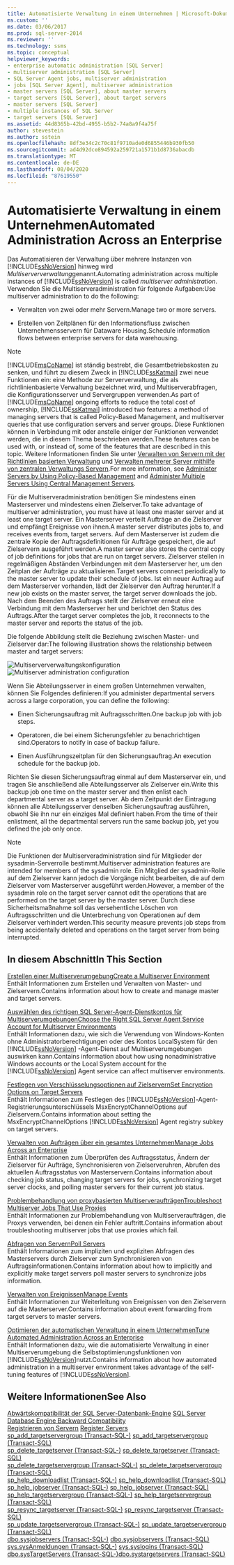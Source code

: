 ```yaml
---
title: Automatisierte Verwaltung in einem Unternehmen | Microsoft-Dokumentation
ms.custom: ''
ms.date: 03/06/2017
ms.prod: sql-server-2014
ms.reviewer: ''
ms.technology: ssms
ms.topic: conceptual
helpviewer_keywords:
- enterprise automatic administration [SQL Server]
- multiserver administration [SQL Server]
- SQL Server Agent jobs, multiserver administration
- jobs [SQL Server Agent], multiserver administration
- master servers [SQL Server], about master servers
- target servers [SQL Server], about target servers
- master servers [SQL Server]
- multiple instances of SQL Server
- target servers [SQL Server]
ms.assetid: 44d8365b-42bd-4955-b5b2-74a8a9f4a75f
author: stevestein
ms.author: sstein
ms.openlocfilehash: 8df3e34c2c70c81f9710ade0d6855446b930fb50
ms.sourcegitcommit: ad4d92dce894592a259721a1571b1d8736abacdb
ms.translationtype: MT
ms.contentlocale: de-DE
ms.lasthandoff: 08/04/2020
ms.locfileid: "87619550"
---
```

# <a name="automated-administration-across-an-enterprise"></a><span data-ttu-id="04ee8-102">Automatisierte Verwaltung in einem Unternehmen</span><span class="sxs-lookup"><span data-stu-id="04ee8-102">Automated Administration Across an Enterprise</span></span>
  <span data-ttu-id="04ee8-103">Das Automatisieren der Verwaltung über mehrere Instanzen von [!INCLUDE[ssNoVersion](../../../includes/ssnoversion-md.md)] hinweg wird *Multiserververwaltung*genannt.</span><span class="sxs-lookup"><span data-stu-id="04ee8-103">Automating administration across multiple instances of [!INCLUDE[ssNoVersion](../../../includes/ssnoversion-md.md)] is called *multiserver administration*.</span></span> <span data-ttu-id="04ee8-104">Verwenden Sie die Multiserveradministration für folgende Aufgaben:</span><span class="sxs-lookup"><span data-stu-id="04ee8-104">Use multiserver administration to do the following:</span></span>  
  
-   <span data-ttu-id="04ee8-105">Verwalten von zwei oder mehr Servern.</span><span class="sxs-lookup"><span data-stu-id="04ee8-105">Manage two or more servers.</span></span>  
  
-   <span data-ttu-id="04ee8-106">Erstellen von Zeitplänen für den Informationsfluss zwischen Unternehmensservern für Dataware Housing.</span><span class="sxs-lookup"><span data-stu-id="04ee8-106">Schedule information flows between enterprise servers for data warehousing.</span></span>  
  
> [!NOTE]  
>  <span data-ttu-id="04ee8-107">[!INCLUDE[msCoName](../../includes/msconame-md.md)] ist ständig bestrebt, die Gesamtbetriebskosten zu senken, und führt zu diesem Zweck in [!INCLUDE[ssKatmai](../../includes/sskatmai-md.md)] zwei neue Funktionen ein: eine Methode zur Serververwaltung, die als richtlinienbasierte Verwaltung bezeichnet wird, und Multiserverabfragen, die Konfigurationsserver und Servergruppen verwenden.</span><span class="sxs-lookup"><span data-stu-id="04ee8-107">As part of [!INCLUDE[msCoName](../../includes/msconame-md.md)] ongoing efforts to reduce the total cost of ownership, [!INCLUDE[ssKatmai](../../includes/sskatmai-md.md)] introduced two features:  a method of managing servers that is called Policy-Based Management, and multiserver queries that use configuration servers and server groups.</span></span> <span data-ttu-id="04ee8-108">Diese Funktionen können in Verbindung mit oder anstelle einiger der Funktionen verwendet werden, die in diesem Thema beschrieben werden.</span><span class="sxs-lookup"><span data-stu-id="04ee8-108">These features can be used with, or instead of, some of the features that are described in this topic.</span></span> <span data-ttu-id="04ee8-109">Weitere Informationen finden Sie unter [Verwalten von Servern mit der Richtlinien basierten Verwaltung](../../relational-databases/policy-based-management/administer-servers-by-using-policy-based-management.md) und [Verwalten mehrerer Server mithilfe von zentralen Verwaltungs Servern](../../relational-databases/administer-multiple-servers-using-central-management-servers.md).</span><span class="sxs-lookup"><span data-stu-id="04ee8-109">For more information, see [Administer Servers by Using Policy-Based Management](../../relational-databases/policy-based-management/administer-servers-by-using-policy-based-management.md) and [Administer Multiple Servers Using Central Management Servers](../../relational-databases/administer-multiple-servers-using-central-management-servers.md).</span></span>  
  
 <span data-ttu-id="04ee8-110">Für die Multiserveradministration benötigen Sie mindestens einen Masterserver und mindestens einen Zielserver.</span><span class="sxs-lookup"><span data-stu-id="04ee8-110">To take advantage of multiserver administration, you must have at least one master server and at least one target server.</span></span> <span data-ttu-id="04ee8-111">Ein Masterserver verteilt Aufträge an die Zielserver und empfängt Ereignisse von ihnen.</span><span class="sxs-lookup"><span data-stu-id="04ee8-111">A master server distributes jobs to, and receives events from, target servers.</span></span> <span data-ttu-id="04ee8-112">Auf dem Masterserver ist zudem die zentrale Kopie der Auftragsdefinitionen für Aufträge gespeichert, die auf Zielservern ausgeführt werden.</span><span class="sxs-lookup"><span data-stu-id="04ee8-112">A master server also stores the central copy of job definitions for jobs that are run on target servers.</span></span> <span data-ttu-id="04ee8-113">Zielserver stellen in regelmäßigen Abständen Verbindungen mit dem Masterserver her, um den Zeitplan der Aufträge zu aktualisieren.</span><span class="sxs-lookup"><span data-stu-id="04ee8-113">Target servers connect periodically to the master server to update their schedule of jobs.</span></span> <span data-ttu-id="04ee8-114">Ist ein neuer Auftrag auf dem Masterserver vorhanden, lädt der Zielserver den Auftrag herunter.</span><span class="sxs-lookup"><span data-stu-id="04ee8-114">If a new job exists on the master server, the target server downloads the job.</span></span> <span data-ttu-id="04ee8-115">Nach dem Beenden des Auftrags stellt der Zielserver erneut eine Verbindung mit dem Masterserver her und berichtet den Status des Auftrags.</span><span class="sxs-lookup"><span data-stu-id="04ee8-115">After the target server completes the job, it reconnects to the master server and reports the status of the job.</span></span>  
  
 <span data-ttu-id="04ee8-116">Die folgende Abbildung stellt die Beziehung zwischen Master- und Zielserver dar:</span><span class="sxs-lookup"><span data-stu-id="04ee8-116">The following illustration shows the relationship between master and target servers:</span></span>  
  
 <span data-ttu-id="04ee8-117">![Multiserververwaltungskonfiguration](../../database-engine/media/multisvr.gif "Multiserververwaltungskonfiguration")</span><span class="sxs-lookup"><span data-stu-id="04ee8-117">![Multiserver administration configuration](../../database-engine/media/multisvr.gif "Multiserver administration configuration")</span></span>  
  
 <span data-ttu-id="04ee8-118">Wenn Sie Abteilungsserver in einem großen Unternehmen verwalten, können Sie Folgendes definieren:</span><span class="sxs-lookup"><span data-stu-id="04ee8-118">If you administer departmental servers across a large corporation, you can define the following:</span></span>  
  
-   <span data-ttu-id="04ee8-119">Einen Sicherungsauftrag mit Auftragsschritten.</span><span class="sxs-lookup"><span data-stu-id="04ee8-119">One backup job with job steps.</span></span>  
  
-   <span data-ttu-id="04ee8-120">Operatoren, die bei einem Sicherungsfehler zu benachrichtigen sind.</span><span class="sxs-lookup"><span data-stu-id="04ee8-120">Operators to notify in case of backup failure.</span></span>  
  
-   <span data-ttu-id="04ee8-121">Einen Ausführungszeitplan für den Sicherungsauftrag.</span><span class="sxs-lookup"><span data-stu-id="04ee8-121">An execution schedule for the backup job.</span></span>  
  
 <span data-ttu-id="04ee8-122">Richten Sie diesen Sicherungsauftrag einmal auf dem Masterserver ein, und tragen Sie anschließend alle Abteilungsserver als Zielserver ein.</span><span class="sxs-lookup"><span data-stu-id="04ee8-122">Write this backup job one time on the master server and then enlist each departmental server as a target server.</span></span> <span data-ttu-id="04ee8-123">Ab dem Zeitpunkt der Eintragung können alle Abteilungsserver denselben Sicherungsauftrag ausführen, obwohl Sie ihn nur ein einziges Mal definiert haben.</span><span class="sxs-lookup"><span data-stu-id="04ee8-123">From the time of their enlistment, all the departmental servers run the same backup job, yet you defined the job only once.</span></span>  
  
> [!NOTE]  
>  <span data-ttu-id="04ee8-124">Die Funktionen der Multiserveradministration sind für Mitglieder der sysadmin-Serverrolle bestimmt.</span><span class="sxs-lookup"><span data-stu-id="04ee8-124">Multiserver administration features are intended for members of the sysadmin role.</span></span> <span data-ttu-id="04ee8-125">Ein Mitglied der sysadmin-Rolle auf dem Zielserver kann jedoch die Vorgänge nicht bearbeiten, die auf dem Zielserver vom Masterserver ausgeführt werden.</span><span class="sxs-lookup"><span data-stu-id="04ee8-125">However, a member of the sysadmin role on the target server cannot edit the operations that are performed on the target server by the master server.</span></span> <span data-ttu-id="04ee8-126">Durch diese Sicherheitsmaßnahme soll das versehentliche Löschen von Auftragsschritten und die Unterbrechung von Operationen auf dem Zielserver verhindert werden.</span><span class="sxs-lookup"><span data-stu-id="04ee8-126">This security measure prevents job steps from being accidentally deleted and operations on the target server from being interrupted.</span></span>  
  
## <a name="in-this-section"></a><span data-ttu-id="04ee8-127">In diesem Abschnitt</span><span class="sxs-lookup"><span data-stu-id="04ee8-127">In This Section</span></span>  
 [<span data-ttu-id="04ee8-128">Erstellen einer Multiserverumgebung</span><span class="sxs-lookup"><span data-stu-id="04ee8-128">Create a Multiserver Environment</span></span>](create-a-multiserver-environment.md)  
 <span data-ttu-id="04ee8-129">Enthält Informationen zum Erstellen und Verwalten von Master- und Zielservern.</span><span class="sxs-lookup"><span data-stu-id="04ee8-129">Contains information about how to create and manage master and target servers.</span></span>  
  
 [<span data-ttu-id="04ee8-130">Auswählen des richtigen SQL Server-Agent-Dienstkontos für Multiserverumgebungen</span><span class="sxs-lookup"><span data-stu-id="04ee8-130">Choose the Right SQL Server Agent Service Account for Multiserver Environments</span></span>](choose-the-right-sql-server-agent-service-account-for-multiserver-environments.md)  
 <span data-ttu-id="04ee8-131">Enthält Informationen dazu, wie sich die Verwendung von Windows-Konten ohne Administratorberechtigungen oder des Kontos LocalSystem für den [!INCLUDE[ssNoVersion](../../../includes/ssnoversion-md.md)] -Agent-Dienst auf Multiserverumgebungen auswirken kann.</span><span class="sxs-lookup"><span data-stu-id="04ee8-131">Contains information about how using nonadministrative Windows accounts or the Local System account for the [!INCLUDE[ssNoVersion](../../../includes/ssnoversion-md.md)] Agent service can affect multiserver environments.</span></span>  
  
 [<span data-ttu-id="04ee8-132">Festlegen von Verschlüsselungsoptionen auf Zielservern</span><span class="sxs-lookup"><span data-stu-id="04ee8-132">Set Encryption Options on Target Servers</span></span>](set-encryption-options-on-target-servers.md)  
 <span data-ttu-id="04ee8-133">Enthält Informationen zum Festlegen des [!INCLUDE[ssNoVersion](../../../includes/ssnoversion-md.md)]-Agent-Registrierungsunterschlüssels MsxEncryptChannelOptions auf Zielservern.</span><span class="sxs-lookup"><span data-stu-id="04ee8-133">Contains information about setting the MsxEncryptChannelOptions [!INCLUDE[ssNoVersion](../../../includes/ssnoversion-md.md)] Agent registry subkey on target servers.</span></span>  
  
 [<span data-ttu-id="04ee8-134">Verwalten von Aufträgen über ein gesamtes Unternehmen</span><span class="sxs-lookup"><span data-stu-id="04ee8-134">Manage Jobs Across an Enterprise</span></span>](manage-jobs-across-an-enterprise.md)  
 <span data-ttu-id="04ee8-135">Enthält Informationen zum Überprüfen des Auftragsstatus, Ändern der Zielserver für Aufträge, Synchronisieren von Zielserveruhren, Abrufen des aktuellen Auftragsstatus von Masterservern.</span><span class="sxs-lookup"><span data-stu-id="04ee8-135">Contains information about checking job status, changing target servers for jobs, synchronizing target server clocks, and polling master servers for their current job status.</span></span>  
  
 [<span data-ttu-id="04ee8-136">Problembehandlung von proxybasierten Multiserveraufträgen</span><span class="sxs-lookup"><span data-stu-id="04ee8-136">Troubleshoot Multiserver Jobs That Use Proxies</span></span>](troubleshoot-multiserver-jobs-that-use-proxies.md)  
 <span data-ttu-id="04ee8-137">Enthält Informationen zur Problembehandlung von Multiserveraufträgen, die Proxys verwenden, bei denen ein Fehler auftritt.</span><span class="sxs-lookup"><span data-stu-id="04ee8-137">Contains information about troubleshooting multiserver jobs that use proxies which fail.</span></span>  
  
 [<span data-ttu-id="04ee8-138">Abfragen von Servern</span><span class="sxs-lookup"><span data-stu-id="04ee8-138">Poll Servers</span></span>](poll-servers.md)  
 <span data-ttu-id="04ee8-139">Enthält Informationen zum impliziten und expliziten Abfragen des Masterservers durch Zielserver zum Synchronisieren von Auftragsinformationen.</span><span class="sxs-lookup"><span data-stu-id="04ee8-139">Contains information about how to implicitly and explicitly make target servers poll master servers to synchronize jobs information.</span></span>  
  
 [<span data-ttu-id="04ee8-140">Verwalten von Ereignissen</span><span class="sxs-lookup"><span data-stu-id="04ee8-140">Manage Events</span></span>](manage-events.md)  
 <span data-ttu-id="04ee8-141">Enthält Informationen zur Weiterleitung von Ereignissen von den Zielservern auf die Masterserver.</span><span class="sxs-lookup"><span data-stu-id="04ee8-141">Contains information about event forwarding from target servers to master servers.</span></span>  
  
 [<span data-ttu-id="04ee8-142">Optimieren der automatischen Verwaltung in einem Unternehmen</span><span class="sxs-lookup"><span data-stu-id="04ee8-142">Tune Automated Administration Across an Enterprise</span></span>](tune-automated-administration-across-an-enterprise.md)  
 <span data-ttu-id="04ee8-143">Enthält Informationen dazu, wie die automatisierte Verwaltung in einer Multiserverumgebung die Selbstoptimierungsfunktionen von [!INCLUDE[ssNoVersion](../../../includes/ssnoversion-md.md)]nutzt.</span><span class="sxs-lookup"><span data-stu-id="04ee8-143">Contains information about how automated administration in a multiserver environment takes advantage of the self-tuning features of [!INCLUDE[ssNoVersion](../../../includes/ssnoversion-md.md)].</span></span>  
  
## <a name="see-also"></a><span data-ttu-id="04ee8-144">Weitere Informationen</span><span class="sxs-lookup"><span data-stu-id="04ee8-144">See Also</span></span>  
 <span data-ttu-id="04ee8-145">[Abwärtskompatibilität der SQL Server-Datenbank-Engine](../../database-engine/sql-server-database-engine-backward-compatibility.md) </span><span class="sxs-lookup"><span data-stu-id="04ee8-145">[SQL Server Database Engine Backward Compatibility](../../database-engine/sql-server-database-engine-backward-compatibility.md) </span></span>  
 <span data-ttu-id="04ee8-146">[Registrieren von Servern](../register-servers/register-servers.md) </span><span class="sxs-lookup"><span data-stu-id="04ee8-146">[Register Servers](../register-servers/register-servers.md) </span></span>  
 <span data-ttu-id="04ee8-147">[sp_add_targetservergroup &#40;Transact-SQL-&#41;](/sql/relational-databases/system-stored-procedures/sp-add-targetservergroup-transact-sql) </span><span class="sxs-lookup"><span data-stu-id="04ee8-147">[sp_add_targetservergroup &#40;Transact-SQL&#41;](/sql/relational-databases/system-stored-procedures/sp-add-targetservergroup-transact-sql) </span></span>  
 <span data-ttu-id="04ee8-148">[sp_delete_targetserver &#40;Transact-SQL-&#41;](/sql/relational-databases/system-stored-procedures/sp-delete-targetserver-transact-sql) </span><span class="sxs-lookup"><span data-stu-id="04ee8-148">[sp_delete_targetserver &#40;Transact-SQL&#41;](/sql/relational-databases/system-stored-procedures/sp-delete-targetserver-transact-sql) </span></span>  
 <span data-ttu-id="04ee8-149">[sp_delete_targetservergroup &#40;Transact-SQL-&#41;](/sql/relational-databases/system-stored-procedures/sp-delete-targetservergroup-transact-sql) </span><span class="sxs-lookup"><span data-stu-id="04ee8-149">[sp_delete_targetservergroup &#40;Transact-SQL&#41;](/sql/relational-databases/system-stored-procedures/sp-delete-targetservergroup-transact-sql) </span></span>  
 <span data-ttu-id="04ee8-150">[sp_help_downloadlist &#40;Transact-SQL-&#41;](/sql/relational-databases/system-stored-procedures/sp-help-downloadlist-transact-sql) </span><span class="sxs-lookup"><span data-stu-id="04ee8-150">[sp_help_downloadlist &#40;Transact-SQL&#41;](/sql/relational-databases/system-stored-procedures/sp-help-downloadlist-transact-sql) </span></span>  
 <span data-ttu-id="04ee8-151">[sp_help_jobserver &#40;Transact-SQL-&#41;](/sql/relational-databases/system-stored-procedures/sp-help-jobserver-transact-sql) </span><span class="sxs-lookup"><span data-stu-id="04ee8-151">[sp_help_jobserver &#40;Transact-SQL&#41;](/sql/relational-databases/system-stored-procedures/sp-help-jobserver-transact-sql) </span></span>  
 <span data-ttu-id="04ee8-152">[sp_help_targetservergroup &#40;Transact-SQL-&#41;](/sql/relational-databases/system-stored-procedures/sp-help-targetservergroup-transact-sql) </span><span class="sxs-lookup"><span data-stu-id="04ee8-152">[sp_help_targetservergroup &#40;Transact-SQL&#41;](/sql/relational-databases/system-stored-procedures/sp-help-targetservergroup-transact-sql) </span></span>  
 <span data-ttu-id="04ee8-153">[sp_resync_targetserver &#40;Transact-SQL-&#41;](/sql/relational-databases/system-stored-procedures/sp-resync-targetserver-transact-sql) </span><span class="sxs-lookup"><span data-stu-id="04ee8-153">[sp_resync_targetserver &#40;Transact-SQL&#41;](/sql/relational-databases/system-stored-procedures/sp-resync-targetserver-transact-sql) </span></span>  
 <span data-ttu-id="04ee8-154">[sp_update_targetservergroup &#40;Transact-SQL-&#41;](/sql/relational-databases/system-stored-procedures/sp-update-targetservergroup-transact-sql) </span><span class="sxs-lookup"><span data-stu-id="04ee8-154">[sp_update_targetservergroup &#40;Transact-SQL&#41;](/sql/relational-databases/system-stored-procedures/sp-update-targetservergroup-transact-sql) </span></span>  
 <span data-ttu-id="04ee8-155">[dbo.sysjobservers &#40;Transact-SQL-&#41;](/sql/relational-databases/system-tables/dbo-sysjobservers-transact-sql) </span><span class="sxs-lookup"><span data-stu-id="04ee8-155">[dbo.sysjobservers &#40;Transact-SQL&#41;](/sql/relational-databases/system-tables/dbo-sysjobservers-transact-sql) </span></span>  
 <span data-ttu-id="04ee8-156">[sys.sysAnmeldungen &#40;Transact-SQL-&#41;](/sql/relational-databases/system-compatibility-views/sys-syslogins-transact-sql) </span><span class="sxs-lookup"><span data-stu-id="04ee8-156">[sys.syslogins &#40;Transact-SQL&#41;](/sql/relational-databases/system-compatibility-views/sys-syslogins-transact-sql) </span></span>  
 [<span data-ttu-id="04ee8-157">dbo.sysTargetServers &#40;Transact-SQL-&#41;</span><span class="sxs-lookup"><span data-stu-id="04ee8-157">dbo.systargetservers &#40;Transact-SQL&#41;</span></span>](/sql/relational-databases/system-tables/dbo-systargetservers-transact-sql)  
  
  
